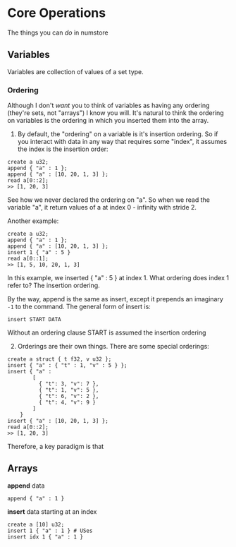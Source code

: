 # Core Operations
The things you can _do_ in numstore

## Variables
Variables are collection of values of a set type. 

### Ordering
Although I don't _want_ you to think of variables as having any ordering 
(they're sets, not "arrays") I know you will. It's natural to think 
the ordering on variables is the ordering in which you inserted them into the array. 

1. By default, the "ordering" on a variable is it's insertion ordering. So if you 
interact with data in any way that requires some "index", it assumes the index 
is the insertion order:

```
create a u32;
append { "a" : 1 };
append { "a" : [10, 20, 1, 3] };
read a[0::2];
>> [1, 20, 3]
```

See how we never declared the ordering on "a". So when we read the variable "a",
it return values of a at index 0 - infinity with stride 2.

Another example:
```
create a u32;
append { "a" : 1 };
append { "a" : [10, 20, 1, 3] };
insert 1 { "a" : 5 }
read a[0::1];
>> [1, 5, 10, 20, 1, 3]
```

In this example, we inserted { "a" : 5 } at index 1. What ordering does index 1 refer to? 
The insertion ordering.

By the way, append is the same as insert, except it prepends an imaginary `-1` to the command. The 
general form of insert is:
```
insert START DATA
```

Without an ordering clause START is assumed the insertion ordering

2. Orderings are their own things. There are some special orderings:
```
create a struct { t f32, v u32 };
insert { "a" : { "t" : 1, "v" : 5 } };
insert { "a" : 
        [
          { "t": 3, "v": 7 },
          { "t": 1, "v": 5 },
          { "t": 6, "v": 2 },
          { "t": 4, "v": 9 }
        ]
    }
insert { "a" : [10, 20, 1, 3] };
read a[0::2];
>> [1, 20, 3]
```

Therefore, a key 
paradigm is that 

## Arrays
**append** data 
```
append { "a" : 1 }
```
**insert** data starting at an index
```
create a [10] u32;
insert 1 { "a" : 1 } # USes
insert idx 1 { "a" : 1 }
```

